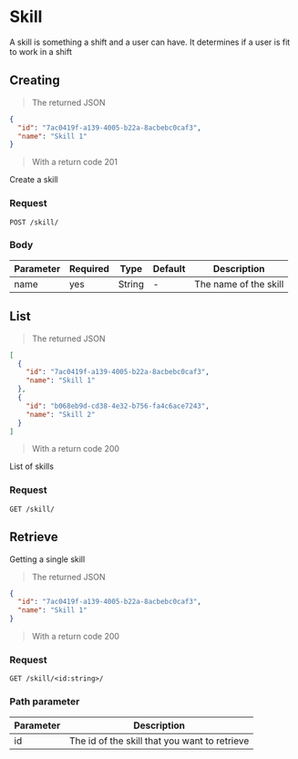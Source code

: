 # Skill

A skill is something a shift and a user can have. It determines if a user is fit to work in a shift

## Creating

> The returned JSON

```json
{
  "id": "7ac0419f-a139-4005-b22a-8acbebc0caf3",
  "name": "Skill 1"
}
```
> With a return code 201

Create a skill

### Request
`POST /skill/`

### Body
Parameter | Required | Type | Default | Description
--------- | ------- | ------- | ------- | -----------
name | yes | String | - | The name of the skill

## List

> The returned JSON

```json
[
  {
    "id": "7ac0419f-a139-4005-b22a-8acbebc0caf3",
    "name": "Skill 1"
  },
  {
    "id": "b068eb9d-cd38-4e32-b756-fa4c6ace7243",
    "name": "Skill 2"
  }
]
```
> With a return code 200

List of skills

### Request
`GET /skill/`

## Retrieve

Getting a single skill

> The returned JSON

```json
{
  "id": "7ac0419f-a139-4005-b22a-8acbebc0caf3",
  "name": "Skill 1"
}
```
> With a return code 200

### Request
`GET /skill/<id:string>/`

### Path parameter
Parameter | Description
--------- | -----------
id | The id of the skill that you want to retrieve
